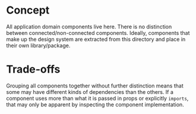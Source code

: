 # Concept

All application domain components live here. There is no distinction between connected/non-connected components. Ideally, components that make up the design system are extracted from this directory and place in their own library/package.

# Trade-offs

Grouping all components together without further distinction means that some may have different kinds of dependencies than the others. If a component uses more than what it is passed in props or explicitly `imports`, that may only be apparent by inspecting the component implementation.